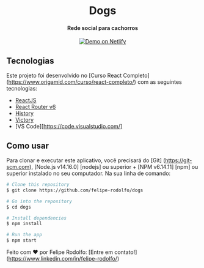 <h1 align="center">
    Dogs
</h1>

<h4 align="center">
  Rede social para cachorros
</h4>

<p align="center">
  <a href="https://rocketshoes.netlify.com/" target="_blank">
    <img alt="Demo on Netlify" src="https://res.cloudinary.com/lukemorales/image/upload/v1563043495/readme_logos/demo_on_netlify_bbuvjz.png">
  </a>
</p>

## Tecnologias

Este projeto foi desenvolvido no [Curso React Completo] (https://www.origamid.com/curso/react-completo/) com as seguintes tecnologias:

-  [ReactJS](https://reactjs.org/)
-  [React Router v6](https://github.com/ReactTraining/react-router)
-  [History](https://www.npmjs.com/package/history)
-  [Victory](https://github.com/formidablelabs/victory)
-  [VS Code][https://code.visualstudio.com/]

## Como usar

Para clonar e executar este aplicativo, você precisará do [Git] (https://git-scm.com), [Node.js v14.16.0] [nodejs] ou superior + [NPM v6.14.11] [npm] ou superior instalado no seu computador. Na sua linha de comando: 

```bash
# Clone this repository
$ git clone https://github.com/felipe-rodolfo/dogs

# Go into the repository
$ cd dogs

# Install dependencies
$ npm install

# Run the app
$ npm start
```

Feito com ♥ por Felipe Rodolfo: [Entre em contato!] (https://www.linkedin.com/in/felipe-rodolfo/)